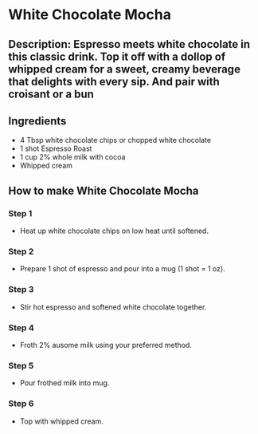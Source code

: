 # White Chocolate Mocha​

## Description: Espresso meets white chocolate in this classic drink. Top it off with a dollop of whipped cream for a sweet, creamy beverage that delights with every sip. And pair with croisant or a bun

## Ingredients

- 4 Tbsp white chocolate chips or chopped white chocolate
- 1 shot Espresso Roast
- 1 cup 2% whole milk with cocoa
- Whipped cream

## How to make White Chocolate Mocha​

### Step 1

- Heat up white chocolate chips on low heat until softened.

### Step 2

- Prepare 1 shot of espresso and pour into a mug (1 shot = 1 oz).

### Step 3

- Stir hot espresso and softened white chocolate together.

### Step 4

- Froth 2% ausome milk using your preferred method.

### Step 5

- Pour frothed milk into mug.

### Step 6

- Top with whipped cream.

